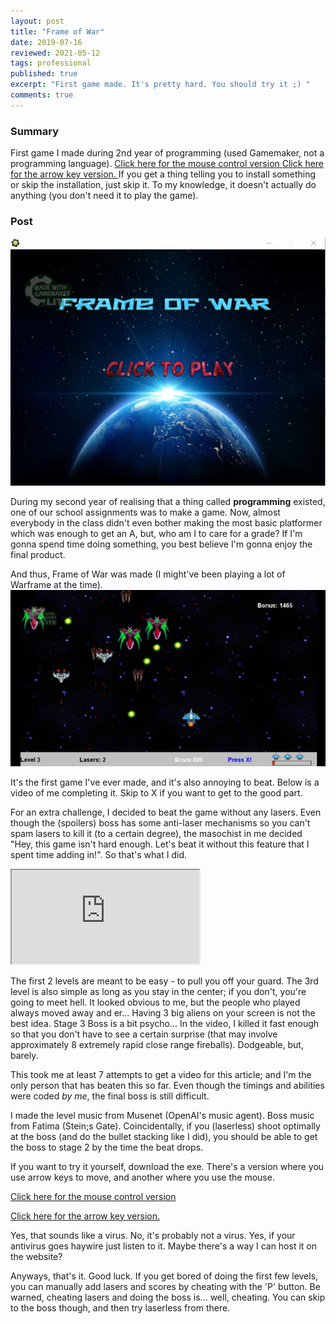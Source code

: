 ```yaml
---
layout: post
title: "Frame of War"
date: 2019-07-16
reviewed: 2021-05-12
tags: professional
published: true
excerpt: "First game made. It's pretty hard. You should try it ;) "
comments: true
---
```

<h3> Summary </h3>
First game I made during 2nd year of programming (used Gamemaker, not a programming language). <a href="/assets/frameofwar/Frame of War Mouse Move - Yuvraj Fowdar.exe"> Click here for the mouse control version </a> <a href="/assets/frameofwar/Frame Of War.exe"> Click here for the arrow key version. </a> If you get a thing telling you to install something or skip the installation, just skip it. To my knowledge, it doesn't actually do anything (you don't need it to play the game).

<h3> Post </h3>
<img src="/assets/frameofwar/entryimg.PNG" alt="Home screen">

During my second year of realising that a thing called **programming** existed, one of our school assignments was to make a game. Now, almost everybody in the class didn't even bother making the most basic platformer which was enough to get an A, but, who am I to care for a grade?
If I'm gonna spend time doing something, you best believe I'm gonna enjoy the final product. 

And thus, Frame of War was made (I might've been playing a lot of Warframe at the time). 
<img src="/assets/frameofwar/level3.png">

It's the first game I've ever made, and it's also annoying to beat. Below is a video of me completing it. Skip to X if you want to get to the good part.

For an extra challenge, I decided to beat the game without any lasers. Even though the (spoilers) boss has some anti-laser mechanisms so you can't spam lasers to kill it (to a certain degree), the masochist in me decided "Hey, this game isn't hard enough. Let's beat it without this feature that I spent time adding in!". So that's what I did.


<iframe src="https://www.youtube.com/embed/IX4cPKXT7-s"> </iframe>

The first 2 levels are meant to be easy - to pull you off your guard. The 3rd level is also simple as long as you stay in the center; if you don't, you're going to meet hell. It looked obvious to me, but the people who played always moved away and er... Having 3 big aliens on your screen is not the best idea.
Stage 3 Boss is a bit psycho... In the video, I killed it fast enough so that you don't have to see a certain surprise (that may involve approximately 8 extremely rapid close range fireballs). Dodgeable, but, barely.

This took me at least 7 attempts to get a video for this article; and I'm the only person that has beaten this so far. Even though the timings and abilities were coded *by me*, the final boss is still difficult. 

I made the level music from Musenet (OpenAI's music agent). 
Boss music from Fatima (Stein;s Gate). Coincidentally, if you (laserless) shoot optimally at the boss (and do the bullet stacking like I did), you should be able to get the boss to stage 2 by the time the beat drops.

If you want to try it yourself, download the exe. There's a version where you use arrow keys to move, and another where you use the mouse.

<a href="/assets/frameofwar/Frame of War Mouse Move - Yuvraj Fowdar.exe"> Click here for the mouse control version </a>

<a href="/assets/frameofwar/Frame Of War.exe"> Click here for the arrow key version. </a>


Yes, that sounds like a virus. No, it's probably not a virus. Yes, if your antivirus goes haywire just listen to it. Maybe there's a way I can host it on the website?

Anyways, that's it. Good luck. If you get bored of doing the first few levels, you can manually add lasers and scores by cheating with the 'P' button. Be warned, cheating lasers and doing the boss is... well, cheating. You can skip to the boss though, and then try laserless from there.

